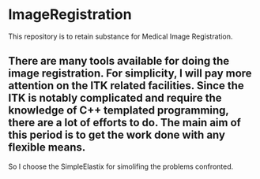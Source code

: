 # ImageRegistration
This repository is to retain substance for Medical Image Registration.
## There are many tools available for doing the image registration. For simplicity, I will pay more attention on the ITK related facilities. Since the ITK is notably complicated and require the knowledge of C++ templated programming, there are a lot of efforts to do. The main aim of this period is to get the work done with any flexible means.

So I choose the SimpleElastix for simolifing the problems confronted.
